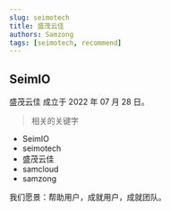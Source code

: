 ```yaml
---
slug: seimotech
title: 盛茂云佳
authors: Samzong
tags: [seimotech, recommend]
---
```


## SeimIO

盛茂云佳 成立于 2022 年 07 月 28 日。

> 相关的关键字

- SeimIO
- seimotech
- 盛茂云佳
- samcloud
- samzong

我们愿景：帮助用户，成就用户，成就团队。
